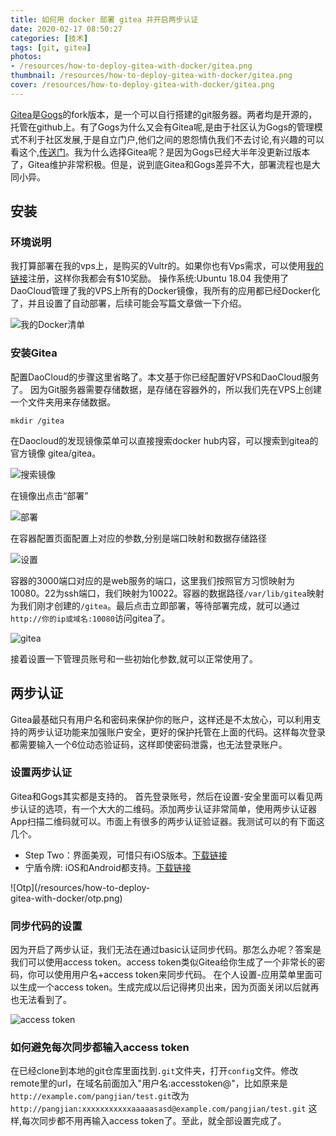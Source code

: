 ```yaml
---
title: 如何用 docker 部署 gitea 并开启两步认证
date: 2020-02-17 08:50:27
categories: [技术]
tags: [git, gitea]
photos:
- /resources/how-to-deploy-gitea-with-docker/gitea.png
thumbnail: /resources/how-to-deploy-gitea-with-docker/gitea.png
cover: /resources/how-to-deploy-gitea-with-docker/gitea.png
---
```

[Gitea](https://gitea.io)是[Gogs](https://gogs.io)的fork版本，是一个可以自行搭建的git服务器。两者均是开源的，托管在github上。有了Gogs为什么又会有Gitea呢,是由于社区认为Gogs的管理模式不利于社区发展,于是自立门户,他们之间的恩怨情仇我们不去讨论,有兴趣的可以看这个,[传送门](https://blog.gitea.io/2016/12/welcome-to-gitea/)。我为什么选择Gitea呢？是因为Gogs已经大半年没更新过版本了，Gitea维护非常积极。但是，说到底Gitea和Gogs差异不大，部署流程也是大同小异。



## 安装

### 环境说明
我打算部署在我的vps上，是购买的Vultr的。如果你也有Vps需求，可以使用[我的链接](https://www.vultr.com/?ref=7248669)注册，这样你我都会有$10奖励。
操作系统:Ubuntu 18.04
我使用了DaoCloud管理了我的VPS上所有的Docker镜像，我所有的应用都已经Docker化了，并且设置了自动部署，后续可能会写篇文章做一下介绍。

<!--more-->

![我的Docker清单](/resources/how-to-deploy-gitea-with-docker/docker-image-list.png)

### 安装Gitea
配置DaoCloud的步骤这里省略了。本文基于你已经配置好VPS和DaoCloud服务了。
因为Git服务器需要存储数据，是存储在容器外的，所以我们先在VPS上创建一个文件夹用来存储数据。
```shell
mkdir /gitea
```
在Daocloud的发现镜像菜单可以直接搜索docker hub内容，可以搜索到gitea的官方镜像 gitea/gitea。

![搜索镜像](/resources/how-to-deploy-gitea-with-docker/daocloud-dockerhub.png)

在镜像出点击“部署”

![部署](/resources/how-to-deploy-gitea-with-docker/deploy.png)

在容器配置页面配置上对应的参数,分别是端口映射和数据存储路径

![设置](/resources/how-to-deploy-gitea-with-docker/setup.png)

容器的3000端口对应的是web服务的端口，这里我们按照官方习惯映射为10080。22为ssh端口，我们映射为10022。容器的数据路径`/var/lib/gitea`映射为我们刚才创建的`/gitea`。最后点击立即部署，等待部署完成，就可以通过`http://你的ip或域名:10080`访问gitea了。

![gitea](/resources/how-to-deploy-gitea-with-docker/gitea.png)

接着设置一下管理员账号和一些初始化参数,就可以正常使用了。

## 两步认证
Gitea最基础只有用户名和密码来保护你的账户，这样还是不太放心，可以利用支持的两步认证功能来加强账户安全，更好的保护托管在上面的代码。这样每次登录都需要输入一个6位动态验证码，这样即使密码泄露，也无法登录账户。

### 设置两步认证
Gitea和Gogs其实都是支持的。
首先登录账号，然后在设置-安全里面可以看见两步认证的选项，有一个大大的二维码。添加两步认证非常简单，使用两步认证器App扫描二维码就可以。市面上有很多的两步认证验证器。我测试可以的有下面这几个。
* Step Two：界面美观，可惜只有iOS版本。[下载链接](https://apps.apple.com/cn/app/step-two/id1291130842)
* 宁盾令牌: iOS和Android都支持。[下载链接](https://mtc.ndkey.com/mtc/appDownload/index.html)
<div style="width:50%">
![Otp](/resources/how-to-deploy-gitea-with-docker/otp.png)
</div>

### 同步代码的设置
因为开启了两步认证，我们无法在通过basic认证同步代码。那怎么办呢？答案是我们可以使用access token。access token类似Gitea给你生成了一个非常长的密码，你可以使用用户名+access token来同步代码。
在个人设置-应用菜单里面可以生成一个access token。生成完成以后记得拷贝出来，因为页面关闭以后就再也无法看到了。

![access token](/resources/how-to-deploy-gitea-with-docker/accesstoken.png)

### 如何避免每次同步都输入access token
在已经clone到本地的git仓库里面找到`.git`文件夹，打开`config`文件。修改remote里的url，在域名前面加入"用户名:accesstoken@"，比如原来是`http://example.com/pangjian/test.git`改为`http://pangjian:xxxxxxxxxxxaaaaasasd@example.com/pangjian/test.git`
这样,每次同步都不用再输入access token了。至此，就全部设置完成了。

<!-- indicate-the-source -->